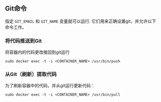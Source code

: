 ## Git命令
指定 ```GIT_EMAIL``` 和 ```GIT_NAME``` 变量就可以运行. 它们用来正确设置git，并允许以下命令工作。

### 将代码推送到Git
将容器内的代码更改推回到git运行
```
sudo docker exec -t -i <CONTAINER_NAME> /usr/bin/push
```
### 从Git（刷新）提取代码
为了刷新容器中的代码，并从git运行更新代码：
```
sudo docker exec -t -i <CONTAINER_NAME> /usr/bin/pull
```
